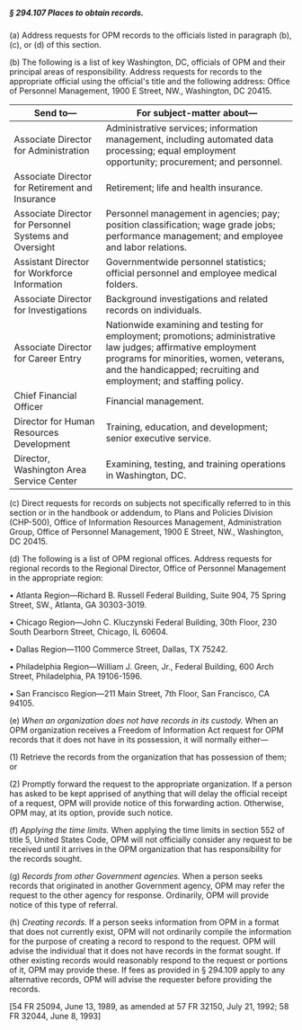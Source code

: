 ##### § 294.107 Places to obtain records. #####

(a) Address requests for OPM records to the officials listed in paragraph (b), (c), or (d) of this section.

(b) The following is a list of key Washington, DC, officials of OPM and their principal areas of responsibility. Address requests for records to the appropriate official using the official's title and the following address: Office of Personnel Management, 1900 E Street, NW., Washington, DC 20415.

|                       Send to—                       |                                                                                                  For subject-matter about—                                                                                                  |
|------------------------------------------------------|-----------------------------------------------------------------------------------------------------------------------------------------------------------------------------------------------------------------------------|
|        Associate Director for Administration         |                                       Administrative services; information management, including automated data processing; equal employment opportunity; procurement; and personnel.                                       |
|   Associate Director for Retirement and Insurance    |                                                                                           Retirement; life and health insurance.                                                                                            |
|Associate Director for Personnel Systems and Oversight|                                         Personnel management in agencies; pay; position classification; wage grade jobs; performance management; and employee and labor relations.                                          |
|     Assistant Director for Workforce Information     |                                                                    Governmentwide personnel statistics; official personnel and employee medical folders.                                                                    |
|        Associate Director for Investigations         |                                                                                Background investigations and related records on individuals.                                                                                |
|         Associate Director for Career Entry          |Nationwide examining and testing for employment; promotions; administrative law judges; affirmative employment programs for minorities, women, veterans, and the handicapped; recruiting and employment; and staffing policy.|
|               Chief Financial Officer                |                                                                                                    Financial management.                                                                                                    |
|       Director for Human Resources Development       |                                                                               Training, education, and development; senior executive service.                                                                               |
|       Director, Washington Area Service Center       |                                                                               Examining, testing, and training operations in Washington, DC.                                                                                |

(c) Direct requests for records on subjects not specifically referred to in this section or in the handbook or addendum, to Plans and Policies Division (CHP-500), Office of Information Resources Management, Administration Group, Office of Personnel Management, 1900 E Street, NW., Washington, DC 20415.

(d) The following is a list of OPM regional offices. Address requests for regional records to the Regional Director, Office of Personnel Management in the appropriate region:

• Atlanta Region—Richard B. Russell Federal Building, Suite 904, 75 Spring Street, SW., Atlanta, GA 30303-3019.

• Chicago Region—John C. Kluczynski Federal Building, 30th Floor, 230 South Dearborn Street, Chicago, IL 60604.

• Dallas Region—1100 Commerce Street, Dallas, TX 75242.

• Philadelphia Region—William J. Green, Jr., Federal Building, 600 Arch Street, Philadelphia, PA 19106-1596.

• San Francisco Region—211 Main Street, 7th Floor, San Francisco, CA 94105.

(e) *When an organization does not have records in its custody.* When an OPM organization receives a Freedom of Information Act request for OPM records that it does not have in its possession, it will normally either—

(1) Retrieve the records from the organization that has possession of them; or

(2) Promptly forward the request to the appropriate organization. If a person has asked to be kept apprised of anything that will delay the official receipt of a request, OPM will provide notice of this forwarding action. Otherwise, OPM may, at its option, provide such notice.

(f) *Applying the time limits.* When applying the time limits in section 552 of title 5, United States Code, OPM will not officially consider any request to be received until it arrives in the OPM organization that has responsibility for the records sought.

(g) *Records from other Government agencies.* When a person seeks records that originated in another Government agency, OPM may refer the request to the other agency for response. Ordinarily, OPM will provide notice of this type of referral.

(h) *Creating records.* If a person seeks information from OPM in a format that does not currently exist, OPM will not ordinarily compile the information for the purpose of creating a record to respond to the request. OPM will advise the individual that it does not have records in the format sought. If other existing records would reasonably respond to the request or portions of it, OPM may provide these. If fees as provided in § 294.109 apply to any alternative records, OPM will advise the requester before providing the records.

[54 FR 25094, June 13, 1989, as amended at 57 FR 32150, July 21, 1992; 58 FR 32044, June 8, 1993]